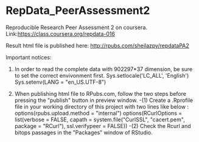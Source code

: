 RepData_PeerAssessment2
=======================

Reproducible Research Peer Assessment 2 on coursera. Link:https://class.coursera.org/repdata-016

Result html file is published here: http://rpubs.com/sheilazpy/repdataPA2

Important notices:

1. In order to read the complete data with 902297*37 dimension, be sure to set the correct envivonment first.
Sys.setlocale('LC_ALL', 'English')
Sys.setenv(LANG = "en_US.UTF-8")

2. When publishing html file to RPubs.com, follow the two steps before pressing the "publish" button in preview window.
-(1) Create a .Rprofile file in your working directory of this project  with two lines like below :
options(rpubs.upload.method = "internal")
options(RCurlOptions = list(verbose = FALSE, capath = system.file("CurlSSL", "cacert.pem", package = "RCurl"), ssl.verifypeer = FALSE))
-(2) Check the Rcurl and bitops passages in the "Packages" window of RStudio.
